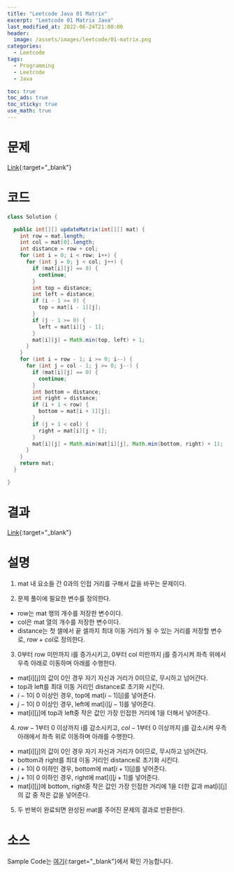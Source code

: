 ```yaml
---
title: "Leetcode Java 01 Matrix"
excerpt: "Leetcode 01 Matrix Java"
last_modified_at: 2022-06-24T21:00:00
header:
  image: /assets/images/leetcode/01-matrix.png
categories:
  - Leetcode
tags:
  - Programming
  - Leetcode
  - Java

toc: true
toc_ads: true
toc_sticky: true
use_math: true
---
```

# 문제
[Link](https://leetcode.com/problems/01-matrix/){:target="_blank"}

# 코드
```java
class Solution {

  public int[][] updateMatrix(int[][] mat) {
    int row = mat.length;
    int col = mat[0].length;
    int distance = row + col;
    for (int i = 0; i < row; i++) {
      for (int j = 0; j < col; j++) {
        if (mat[i][j] == 0) {
          continue;
        }
        int top = distance;
        int left = distance;
        if (i - 1 >= 0) {
          top = mat[i - 1][j];
        }
        if (j - 1 >= 0) {
          left = mat[i][j - 1];
        }
        mat[i][j] = Math.min(top, left) + 1;
      }
    }
    for (int i = row - 1; i >= 0; i--) {
      for (int j = col - 1; j >= 0; j--) {
        if (mat[i][j] == 0) {
          continue;
        }
        int bottom = distance;
        int right = distance;
        if (i + 1 < row) {
          bottom = mat[i + 1][j];
        }
        if (j + 1 < col) {
          right = mat[i][j + 1];
        }
        mat[i][j] = Math.min(mat[i][j], Math.min(bottom, right) + 1);
      }
    }
    return mat;
  }

}
```

# 결과
[Link](https://leetcode.com/submissions/detail/730077805/){:target="_blank"}

# 설명
1. mat 내 요소들 간 0과의 인접 거리를 구해서 값을 바꾸는 문제이다.

2. 문제 풀이에 필요한 변수를 정의한다.
- row는 mat 행의 개수를 저장한 변수이다.
- col은 mat 열의 개수를 저장한 변수이다.
- distance는 첫 셀에서 끝 셀까지 최대 이동 거리가 될 수 있는 거리를 저장할 변수로, $row + col$로 정의한다.

3. 0부터 row 미만까지 i를 증가시키고, 0부터 col 미만까지 j를 증가시켜 좌측 위에서 우측 아래로 이동하며 아래를 수행한다.
- mat[i][j]의 값이 0인 경우 자기 자신과 거리가 0이므로, 무시하고 넘어간다.
- top과 left를 최대 이동 거리인 distance로 초기화 시킨다.
- $i - 1$이 0 이상인 경우, top에 mat[$i - 1$][j]를 넣어준다.
- $j - 1$이 0 이상인 경우, left에 mat[i][$j - 1$]를 넣어준다.
- mat[i][j]에 top과 left중 작은 값인 가장 인접한 거리에 1을 더해서 넣어준다.

4. $row - 1$부터 0 이상까지 i를 감소시키고, $col - 1$부터 0 이상까지 j를 감소시켜 우측 아래에서 좌측 위로 이동하며 아래를 수행한다.
- mat[i][j]의 값이 0인 경우 자기 자신과 거리가 0이므로, 무시하고 넘어간다.
- bottom과 right를 최대 이동 거리인 distance로 초기화 시킨다.
- $i + 1$이 0 이하인 경우, bottom에 mat[$i + 1$][j]를 넣어준다.
- $j + 1$이 0 이하인 경우, right에 mat[i][$j + 1$]를 넣어준다.
- mat[i][j]에 bottom, right중 작은 값인 가장 인접한 거리에 1을 더한 값과 mat[i][j]의 값 중 작은 값을 넣어준다.

5. 두 반복이 완료되면 완성된 mat를 주어진 문제의 결과로 반환한다.

# 소스
Sample Code는 [여기](https://github.com/GracefulSoul/leetcode/blob/master/src/main/java/gracefulsoul/problems/ZeroOneMatrix.java){:target="_blank"}에서 확인 가능합니다.